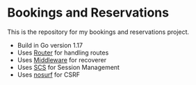 # Bookings and Reservations

This is the repository for my bookings and reservations project.

- Build in Go version 1.17
- Uses [Router](https://github.com/go-chi/chi) for handling routes
- Uses [Middleware](https://github.com/go-chi/chi/middleware) for recoverer
- Uses [SCS](https://github.com/alexedwards/scs/v2) for Session Management
- Uses [nosurf](https://github.com/justinas/nosurf) for CSRF